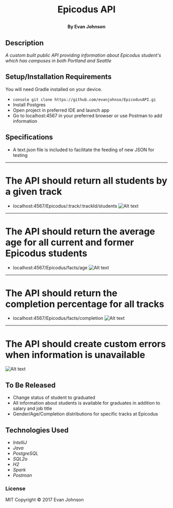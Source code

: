 # <p align="center">Epicodus API</p>

#### <p align="center">By Evan Johnson</p>

## Description

_A custom built public API providing information about Epicodus student's which has campuses in both Portland and Seattle_

## Setup/Installation Requirements

You will need Gradle installed on your device.

* ```console git clone https://github.com/evanjohnso/EpicodusAPI.gi ```
* Install Postgres
* Open project in preferred IDE and launch app
* Go to localhost:4567 in your preferred browser or use Postman to add information

## Specifications

* A text.json file is included to facilitate the feeding of new JSON for testing

***
# The API should return all students by a given track
* localhost:4567/Epicodus/:track/:trackId/students
![Alt text](https://user-images.githubusercontent.com/28036416/29736159-b2964d2a-89b3-11e7-8ef9-b567a416929c.png)
***

# The API should return the average age for all current and former Epicodus students
* localhost:4567/Epicodus/facts/age
![Alt text](https://user-images.githubusercontent.com/28036416/29736154-add475b4-89b3-11e7-9473-b99641115c92.png)
***

# The API should return the completion percentage for all tracks
* localhost:4567/Epicodus/facts/completion
![Alt text](https://user-images.githubusercontent.com/28036416/29736158-b15feb5a-89b3-11e7-9177-20272f6f61c6.png)
***

# The API should create custom errors when information is unavailable
![Alt text](https://user-images.githubusercontent.com/28036416/29736161-b3cbd4f8-89b3-11e7-9840-c21a83d3bdf8.png)

## To Be Released
 * Change status of student to graduated
 * All information about students is available for graduates in addition to salary and job title
 * Gender/Age/Completion distributions for specific tracks at Epicodus


## Technologies Used

* _IntelliJ_
* _Java_
* _PostgreSQL_
* _SQL2o_
* _H2_
* _Spark_
* _Postman_

### License

MIT Copyright &copy; 2017 Evan Johnson